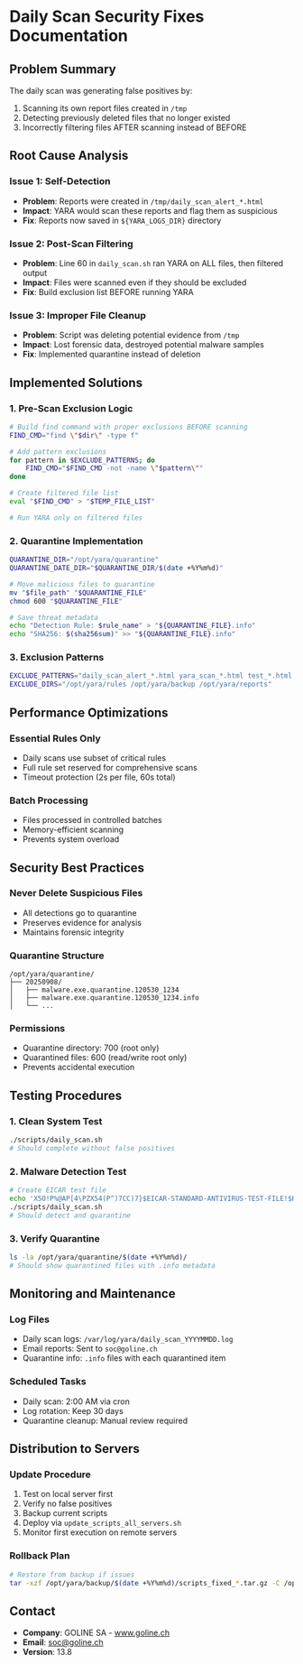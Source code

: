 # Daily Scan Security Fixes Documentation

## Problem Summary
The daily scan was generating false positives by:
1. Scanning its own report files created in `/tmp`
2. Detecting previously deleted files that no longer existed
3. Incorrectly filtering files AFTER scanning instead of BEFORE

## Root Cause Analysis

### Issue 1: Self-Detection
- **Problem**: Reports were created in `/tmp/daily_scan_alert_*.html`
- **Impact**: YARA would scan these reports and flag them as suspicious
- **Fix**: Reports now saved in `${YARA_LOGS_DIR}` directory

### Issue 2: Post-Scan Filtering
- **Problem**: Line 60 in `daily_scan.sh` ran YARA on ALL files, then filtered output
- **Impact**: Files were scanned even if they should be excluded
- **Fix**: Build exclusion list BEFORE running YARA

### Issue 3: Improper File Cleanup
- **Problem**: Script was deleting potential evidence from `/tmp`
- **Impact**: Lost forensic data, destroyed potential malware samples
- **Fix**: Implemented quarantine instead of deletion

## Implemented Solutions

### 1. Pre-Scan Exclusion Logic
```bash
# Build find command with proper exclusions BEFORE scanning
FIND_CMD="find \"$dir\" -type f"

# Add pattern exclusions
for pattern in $EXCLUDE_PATTERNS; do
    FIND_CMD="$FIND_CMD -not -name \"$pattern\""
done

# Create filtered file list
eval "$FIND_CMD" > "$TEMP_FILE_LIST"

# Run YARA only on filtered files
```

### 2. Quarantine Implementation
```bash
QUARANTINE_DIR="/opt/yara/quarantine"
QUARANTINE_DATE_DIR="$QUARANTINE_DIR/$(date +%Y%m%d)"

# Move malicious files to quarantine
mv "$file_path" "$QUARANTINE_FILE"
chmod 600 "$QUARANTINE_FILE"

# Save threat metadata
echo "Detection Rule: $rule_name" > "${QUARANTINE_FILE}.info"
echo "SHA256: $(sha256sum)" >> "${QUARANTINE_FILE}.info"
```

### 3. Exclusion Patterns
```bash
EXCLUDE_PATTERNS="daily_scan_alert_*.html yara_scan_*.html test_*.html *.yar *.yara agentid_row.txt"
EXCLUDE_DIRS="/opt/yara/rules /opt/yara/backup /opt/yara/reports"
```

## Performance Optimizations

### Essential Rules Only
- Daily scans use subset of critical rules
- Full rule set reserved for comprehensive scans
- Timeout protection (2s per file, 60s total)

### Batch Processing
- Files processed in controlled batches
- Memory-efficient scanning
- Prevents system overload

## Security Best Practices

### Never Delete Suspicious Files
- All detections go to quarantine
- Preserves evidence for analysis
- Maintains forensic integrity

### Quarantine Structure
```
/opt/yara/quarantine/
├── 20250908/
│   ├── malware.exe.quarantine.120530_1234
│   ├── malware.exe.quarantine.120530_1234.info
│   └── ...
```

### Permissions
- Quarantine directory: 700 (root only)
- Quarantined files: 600 (read/write root only)
- Prevents accidental execution

## Testing Procedures

### 1. Clean System Test
```bash
./scripts/daily_scan.sh
# Should complete without false positives
```

### 2. Malware Detection Test
```bash
# Create EICAR test file
echo 'X5O!P%@AP[4\PZX54(P^)7CC)7}$EICAR-STANDARD-ANTIVIRUS-TEST-FILE!$H+H*' > /tmp/test.txt
./scripts/daily_scan.sh
# Should detect and quarantine
```

### 3. Verify Quarantine
```bash
ls -la /opt/yara/quarantine/$(date +%Y%m%d)/
# Should show quarantined files with .info metadata
```

## Monitoring and Maintenance

### Log Files
- Daily scan logs: `/var/log/yara/daily_scan_YYYYMMDD.log`
- Email reports: Sent to `soc@goline.ch`
- Quarantine info: `.info` files with each quarantined item

### Scheduled Tasks
- Daily scan: 2:00 AM via cron
- Log rotation: Keep 30 days
- Quarantine cleanup: Manual review required

## Distribution to Servers

### Update Procedure
1. Test on local server first
2. Verify no false positives
3. Backup current scripts
4. Deploy via `update_scripts_all_servers.sh`
5. Monitor first execution on remote servers

### Rollback Plan
```bash
# Restore from backup if issues
tar -xzf /opt/yara/backup/$(date +%Y%m%d)/scripts_fixed_*.tar.gz -C /opt/yara/
```

## Contact
- **Company**: GOLINE SA - www.goline.ch
- **Email**: soc@goline.ch
- **Version**: 13.8